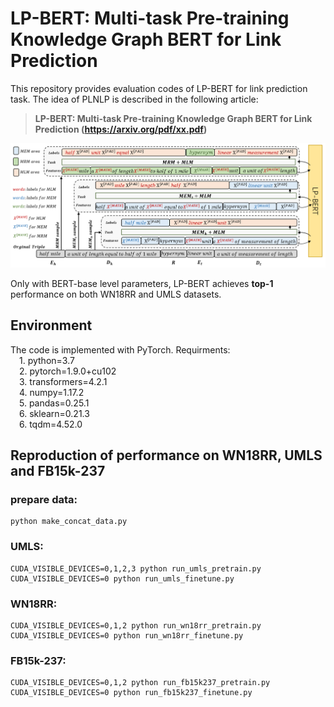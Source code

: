 # LP-BERT: Multi-task Pre-training Knowledge Graph BERT for Link Prediction
This repository provides evaluation codes of LP-BERT for  link prediction task. The idea of PLNLP is described in the following article:
>**LP-BERT: Multi-task Pre-training Knowledge Graph BERT for Link Prediction (https://arxiv.org/pdf/xx.pdf)**

![](./pics/image3-2new.png)

Only with BERT-base level parameters, LP-BERT achieves **top-1** performance on both WN18RR and UMLS datasets.

## Environment
The code is implemented with PyTorch. Requirments:  
&emsp;1. python=3.7  
&emsp;2. pytorch=1.9.0+cu102  
&emsp;3. transformers=4.2.1  
&emsp;4. numpy=1.17.2  
&emsp;5. pandas=0.25.1  
&emsp;6. sklearn=0.21.3  
&emsp;6. tqdm=4.52.0

## Reproduction of performance on WN18RR, UMLS and FB15k-237

### prepare data:

    python make_concat_data.py

### UMLS:

    CUDA_VISIBLE_DEVICES=0,1,2,3 python run_umls_pretrain.py
    CUDA_VISIBLE_DEVICES=0 python run_umls_finetune.py

### WN18RR:  

    CUDA_VISIBLE_DEVICES=0,1,2 python run_wn18rr_pretrain.py
    CUDA_VISIBLE_DEVICES=0 python run_wn18rr_finetune.py


### FB15k-237:  

    CUDA_VISIBLE_DEVICES=0,1,2 python run_fb15k237_pretrain.py
    CUDA_VISIBLE_DEVICES=0 python run_fb15k237_finetune.py
